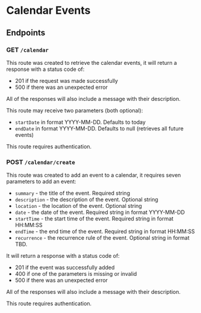# Calendar Events

## Endpoints

### GET `/calendar`

This route was created to retrieve the calendar events, it will return a response with a status code of:
- 201 if the request was made successfully
- 500 if there was an unexpected error

All of the responses will also include a message with their description.

This route may receive two parameters (both optional):
- `startDate` in format YYYY-MM-DD. Defaults to today
- `endDate` in format YYYY-MM-DD. Defaults to null (retrieves all future events)

This route requires authentication.

### POST `/calendar/create`

This route was created to add an event to a calendar, it requires seven parameters to add an event:
- `summary` - the title of the event. Required string
- `description` - the description of the event. Optional string
- `location` - the location of the event. Optional string
- `date` - the date of the event. Required string in format YYYY-MM-DD
- `startTime` - the start time of the event. Required string in format HH:MM:SS
- `endTime` - the end time of the event. Required string in format HH:MM:SS
- `recurrence` - the recurrence rule of the event. Optional string in format TBD.

It will return a response with a status code of:
- 201 if the event was successfully added
- 400 if one of the parameters is missing or invalid
- 500 if there was an unexpected error

All of the responses will also include a message with their description.

This route requires authentication.
